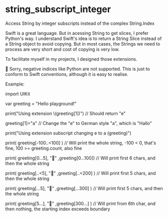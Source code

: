 # string_subscript_integer
Access String by integer subscripts instead of the complex String.Index

Swift is a great language. But in acessing String to get slices, I prefer Python's way. I understand Swift's idea is to return a String Slice instead of a String object to avoid copying. But in most cases, the Strings we need to process are very short and cost of copying is very low.

To facilitate myself in my projects, I designed those extensions.

🔴 Sorry, negative indices like Python are not supported. This is just to conform to Swift conventions, although it is easy to realise.

Example:

import UIKit

var greeting = "Hello playground!"

print("Using extension \\(greeting[1])")   // Should return "e"

greeting[1]="a"                           // Change the "e" to German style "a", which is "Hallo"

print("Using extension subscript changing e to a \(greeting)")

print( greeting[-100..<100] )                    // Will print the whole string, -100 < 0, that's fine, 100 >= greeting.count, also fine 

print( greeting[0...5], "💚" ,greeting[0...100]) // Will print first 6 chars, and then the whole string

print( greeting[..<5], "💚" ,greeting[..<200] )  // Will print first 5 chars, and then the whole string

print( greeting[...5], "💚" ,greeting[...300] )  // Will print first 5 chars, and then the whole string

print( greeting[5...], "💚" ,greeting[300...] )  // Will print from 6th char, and then nothing, the starting index exceeds boundary 
